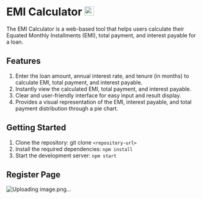 # EMI Calculator <img src="https://cdn-icons-png.flaticon.com/512/1011/1011863.png" alt="Calculator Icon" width="24" height="24"/>

The EMI Calculator is a web-based tool that helps users calculate their Equated Monthly Installments (EMI), total payment, and interest payable for a loan.

## Features
1. Enter the loan amount, annual interest rate, and tenure (in months) to calculate EMI, total payment, and interest payable.
2. Instantly view the calculated EMI, total payment, and interest payable.
3. Clear and user-friendly interface for easy input and result display.
4. Provides a visual representation of the EMI, interest payable, and total payment distribution through a pie chart.

## Getting Started
1. Clone the repository: git clone `<repository-url>`
2. Install the required dependencies: `npm install`
3. Start the development server: `npm start`

## Register Page
![Uploading image.png…]()


